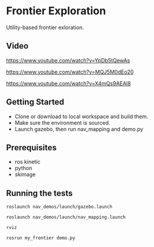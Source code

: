 # Frontier Exploration

Utility-based frontier exloration.

## Video
https://www.youtube.com/watch?v=YpDb5tQewAs

https://www.youtube.com/watch?v=MQJ5M0dEo20

https://www.youtube.com/watch?v=X4mQs9AEAl8


## Getting Started

* Clone or download to local workspace and build them.
* Make sure the environment is sourced.
* Launch gazebo, then run nav_mapping and demo.py

## Prerequisites

* ros kinetic
* python
* skimage

## Running the tests

```
roslaunch nav_demos/launch/gazebo.launch
```
```
roslaunch nav_demos/launch/nav_mapping.launch
```
```
rviz
```
```
rosrun my_frontier demo.py
```

